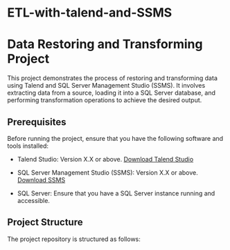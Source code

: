 # ETL-with-talend-and-SSMS

# Data Restoring and Transforming Project

This project demonstrates the process of restoring and transforming data using Talend and SQL Server Management Studio (SSMS). It involves extracting data from a source, loading it into a SQL Server database, and performing transformation operations to achieve the desired output.

## Prerequisites

Before running the project, ensure that you have the following software and tools installed:

- Talend Studio: Version X.X or above. [Download Talend Studio](https://www.talend.com/products/data-integration/data-integration-open-studio/)

- SQL Server Management Studio (SSMS): Version X.X or above. [Download SSMS](https://docs.microsoft.com/en-us/sql/ssms/download-sql-server-management-studio-ssms?view=sql-server-ver15)

- SQL Server: Ensure that you have a SQL Server instance running and accessible.

## Project Structure

The project repository is structured as follows:

